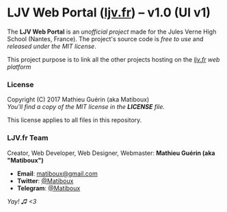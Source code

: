 # LJV Web Portal ([ljv.fr](http://ljv.fr/)) – v1.0 (UI v1)

The **LJV Web Portal** is an *unofficial project* made for the Jules Verne High School (Nantes, France). The project's source code is *free to use* and *released under the MIT license*.

This project purpose is to link all the other projects hosting on the *[ljv.fr](http://ljv.fr/) web platform*

### License

Copyright (C) 2017 Mathieu Guérin (aka Matiboux)  
*You'll find a copy of the MIT license in the **LICENSE** file.*

This license applies to all files in this repository.

### LJV.fr Team

Creator, Web Developer, Web Designer, Webmaster: **Mathieu Guérin (aka "Matiboux")**
 - **Email**: [matiboux@gmail.com](mailto:matiboux@gmail.com)
 - **Twitter**: [@Matiboux](http://twitter.com/Matiboux)
 - **Telegram**: [@Matiboux](https://t.me/Matiboux)

*Yay! ♫ <3*